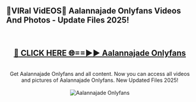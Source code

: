 <h2>🔴VIRal VidEOS🔴 Aalannajade Onlyfans Videos And Photos - Update Files 2025!</h2>
<br>
<div align="center">
<h2><a href="https://virallinks.top/odZfE0" rel="nofollow">🔴 CLICK HERE 🌐==►► Aalannajade Onlyfans</a></h2>
<br>
Get Aalannajade Onlyfans and all content. Now you can access all videos and pictures of Aalannajade Onlyfans. New Updated Files 2025!
<br>
<br>
<a href="https://virallinks.top/odZfE0" rel="nofollow" data-target="animated-image.originalLink"><img src="https://i.imgur.com/dJHk4Zq.gif)" alt="Aalannajade Onlyfans" style="max-width: 100%; display: inline-block;" data-target="animated-image.originalImage"></a>
</div>
<br>
